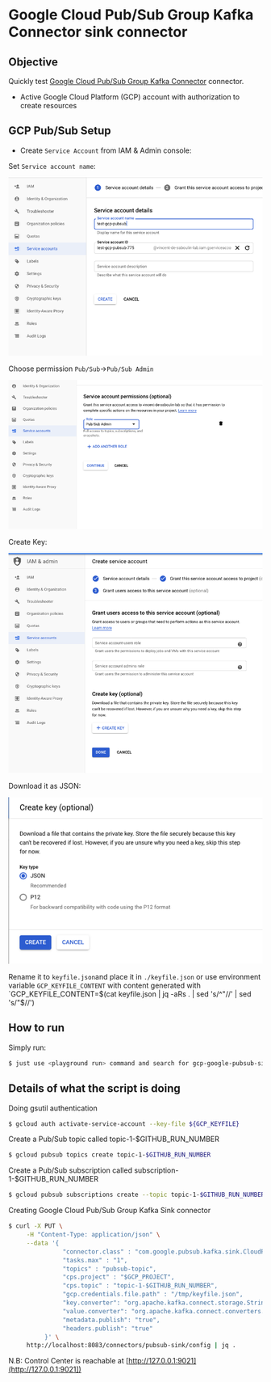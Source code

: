# Google Cloud Pub/Sub Group Kafka Connector sink connector



## Objective

Quickly test [Google Cloud Pub/Sub Group Kafka Connector](https://github.com/googleapis/java-pubsub-group-kafka-connector) connector.

* Active Google Cloud Platform (GCP) account with authorization to create resources

## GCP Pub/Sub Setup

* Create `Service Account` from IAM & Admin console:

Set `Service account name`:

![Service Account setup](Screenshot1.png)


Choose permission `Pub/Sub`->`Pub/Sub Admin`

![Service Account setup](Screenshot2.png)

Create Key:

![Service Account setup](Screenshot3.png)

Download it as JSON:

![Service Account setup](Screenshot4.png)

Rename it to `keyfile.json`and place it in `./keyfile.json` or use environment variable `GCP_KEYFILE_CONTENT` with content generated with `GCP_KEYFILE_CONTENT=$(cat keyfile.json | jq -aRs . | sed 's/^"//' | sed 's/"$//')


## How to run

Simply run:

```bash
$ just use <playground run> command and search for gcp-google-pubsub-sink<use tab key to activate fzf completion (see https://kafka-docker-playground.io/#/cli?id=%e2%9a%a1-setup-completion), otherwise use full path, or correct relative path> .sh in this folder
```

## Details of what the script is doing

Doing gsutil authentication

```bash
$ gcloud auth activate-service-account --key-file ${GCP_KEYFILE}
```

Create a Pub/Sub topic called topic-1-$GITHUB_RUN_NUMBER

```bash
$ gcloud pubsub topics create topic-1-$GITHUB_RUN_NUMBER
```

Create a Pub/Sub subscription called subscription-1-$GITHUB_RUN_NUMBER

```bash
$ gcloud pubsub subscriptions create --topic topic-1-$GITHUB_RUN_NUMBER subscription-1-$GITHUB_RUN_NUMBER
```


Creating Google Cloud Pub/Sub Group Kafka Sink connector

```bash
$ curl -X PUT \
     -H "Content-Type: application/json" \
     --data '{
               "connector.class" : "com.google.pubsub.kafka.sink.CloudPubSubSinkConnector",
               "tasks.max" : "1",
               "topics" : "pubsub-topic",
               "cps.project" : "$GCP_PROJECT",
               "cps.topic" : "topic-1-$GITHUB_RUN_NUMBER",
               "gcp.credentials.file.path" : "/tmp/keyfile.json",
               "key.converter": "org.apache.kafka.connect.storage.StringConverter",
               "value.converter": "org.apache.kafka.connect.converters.ByteArrayConverter",
               "metadata.publish": "true",
               "headers.publish": "true"
          }' \
     http://localhost:8083/connectors/pubsub-sink/config | jq .
```



N.B: Control Center is reachable at [http://127.0.0.1:9021](http://127.0.0.1:9021])
